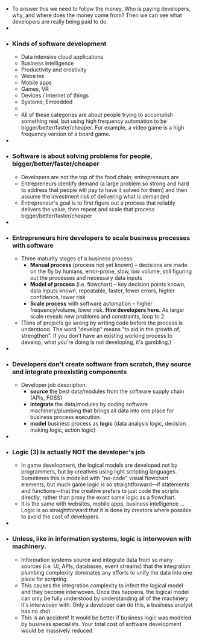 - To answer this we need to follow the money. Who is paying developers, why, and where does the money come from? Then we can see what developers are really being paid to do.
-
- ### Kinds of software development
	- Data intensive cloud applications
	- Business intelligence
	- Productivity and creativity
	- Websites
	- Mobile apps
	- Games, VR
	- Devices / Internet of things
	- Systems, Embedded
	-
	- All of these categories are about people trying to accomplish something real, but using high frequency automation to be bigger/better/faster/cheaper. For example, a video game is a high frequency version of a board game.
-
- ### Software is about solving problems for people, bigger/better/faster/cheaper
	- Developers are not the top of the food chain; entrepreneurs are
	- Entrepreneurs identify demand (a large problem so strong and hard to address that people will pay to have it solved for them) and then assume the investment risk of delivering what is demanded
	- Entrepreneur's goal is to first figure out a process that reliably delivers the value, then repeat and scale that process bigger/better/faster/cheaper
-
- ### Entrepreneurs hire developers to scale business processes with software
	- Three maturity stages of a business process:
		- **Manual process** (process not yet known) – decisions are made on the fly by humans, error-prone, slow, low volume, still figuring out the processes and necessary data inputs
		- **Model of process** (i.e. flowchart) – key decision points known, data inputs known, repeatable, faster, fewer errors, higher confidence, lower risk
		- **Scale process** with software automation – higher frequency/volume, lower risk. **Hire developers here.** As larger scale reveals new problems and constraints, loop to 2.
	- (Tons of projects go wrong by writing code before the process is understood. The word "develop" means "to aid in the growth of; strengthen". If you don't have an existing working process to develop, what you're doing is not developing, it's gambling.)
-
- ### Developers don't create software from scratch, they source and integrate preexisting components
	- Developer job description:
		- **source** the best data/modules from the software supply chain (APIs, FOSS)
		- **integrate** the data/modules by coding software machinery/plumbing that brings all data into one place for business process execution.
		- **model** business process as **logic** (data analysis logic, decision making logic, action logic)
-
- ### Logic (3) is actually NOT the developer's job
	- In game development, the logical models are developed not by programmers, but by creatives using light scripting languages. Sometimes this is modeled with "no-code" visual flowchart elements, but much game logic is so straightforward—if statements and functions—that the creative prefers to just code the scripts directly, rather than proxy the exact same logic as a flowchart.
	- It is the same with websites, mobile apps, business intelligence ... Logic is so straightforward that it is done by creators where possible to avoid the cost of developers.
-
- ### Unless, like in information systems, logic is interwoven with machinery.
	- Information systems source and integrate data from so many sources (i.e. UI, APIs, databases, event streams) that the integration plumbing complexity dominates any efforts to unify the data into one place for scripting.
	- This causes the integration complexity to infect the logical model and they become interwoven. Once this happens, the logical model can only be fully understood by understanding all of the machinery it's interwoven with. Only a developer can do this, a business analyst has no shot.
	- This is an accident! It would be better if business logic was modeled by business specialists. Your total cost of software development would be massively reduced.